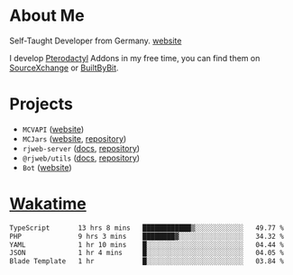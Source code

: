 # About Me

Self-Taught Developer from Germany. [website](https://rjansen.dev)

I develop [Pterodactyl](https://pterodactyl.io) Addons in my free time, you can find
them on [SourceXchange](https://www.sourcexchange.net/teams/356/profile) or [BuiltByBit](https://builtbybit.com/search/3078009).

# Projects

- `MCVAPI` ([website](https://versions.mcjars.app))
- `MCJars` ([website](https://mcjars.app), [repository](https://github.com/0x7d8/mcjar))
- `rjweb-server` ([docs](https://server.rjweb.dev), [repository](https://github.com/0x7d8/NPM_WEB-SERVER))
- `@rjweb/utils` ([docs](https://utils.rjweb.dev), [repository](https://github.com/0x7d8/rjweb-utils))
- `Bot` ([website](https://bot.rjns.dev))

# [Wakatime](https://wakatime.com/@0x7d8)

<!--START_SECTION:waka-->

```txt
TypeScript       13 hrs 8 mins   ████████████▒░░░░░░░░░░░░   49.77 %
PHP              9 hrs 3 mins    ████████▓░░░░░░░░░░░░░░░░   34.32 %
YAML             1 hr 10 mins    █░░░░░░░░░░░░░░░░░░░░░░░░   04.44 %
JSON             1 hr 4 mins     █░░░░░░░░░░░░░░░░░░░░░░░░   04.05 %
Blade Template   1 hr            █░░░░░░░░░░░░░░░░░░░░░░░░   03.84 %
```

<!--END_SECTION:waka-->
